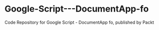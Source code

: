 # Google-Script---DocumentApp-fo
Code Repository for Google Script - DocumentApp fo, published by Packt
